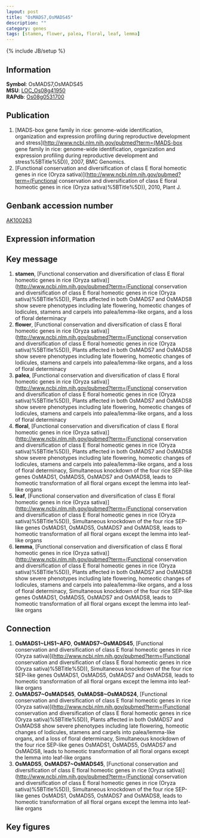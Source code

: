 ```yaml
---
layout: post
title: "OsMADS7,OsMADS45"
description: ""
category: genes
tags: [stamen, flower, palea, floral, leaf, lemma]
---
```

{% include JB/setup %}

## Information
__Symbol__: OsMADS7,OsMADS45  
__MSU__: [LOC_Os08g41950](http://rice.plantbiology.msu.edu/cgi-bin/ORF_infopage.cgi?orf=LOC_Os08g41950)  
__RAPdb__: [Os08g0531700](http://rapdb.dna.affrc.go.jp/viewer/gbrowse_details/irgsp1?name=Os08g0531700)  

## Publication
1. [MADS-box gene family in rice: genome-wide identification, organization and expression profiling during reproductive development and stress](http://www.ncbi.nlm.nih.gov/pubmed?term=(MADS-box gene family in rice: genome-wide identification, organization and expression profiling during reproductive development and stress%5BTitle%5D)), 2007, BMC Genomics.
2. [Functional conservation and diversification of class E floral homeotic genes in rice (Oryza sativa)](http://www.ncbi.nlm.nih.gov/pubmed?term=(Functional conservation and diversification of class E floral homeotic genes in rice (Oryza sativa)%5BTitle%5D)), 2010, Plant J.

## Genbank accession number
[AK100263](http://www.ncbi.nlm.nih.gov/nuccore/AK100263)

## Expression information

## Key message
1. __stamen__, [Functional conservation and diversification of class E floral homeotic genes in rice (Oryza sativa)](http://www.ncbi.nlm.nih.gov/pubmed?term=(Functional conservation and diversification of class E floral homeotic genes in rice (Oryza sativa)%5BTitle%5D)),  Plants affected in both OsMADS7 and OsMADS8 show severe phenotypes including late flowering, homeotic changes of lodicules, stamens and carpels into palea/lemma-like organs, and a loss of floral determinacy
2. __flower__, [Functional conservation and diversification of class E floral homeotic genes in rice (Oryza sativa)](http://www.ncbi.nlm.nih.gov/pubmed?term=(Functional conservation and diversification of class E floral homeotic genes in rice (Oryza sativa)%5BTitle%5D)),  Plants affected in both OsMADS7 and OsMADS8 show severe phenotypes including late flowering, homeotic changes of lodicules, stamens and carpels into palea/lemma-like organs, and a loss of floral determinacy
3. __palea__, [Functional conservation and diversification of class E floral homeotic genes in rice (Oryza sativa)](http://www.ncbi.nlm.nih.gov/pubmed?term=(Functional conservation and diversification of class E floral homeotic genes in rice (Oryza sativa)%5BTitle%5D)),  Plants affected in both OsMADS7 and OsMADS8 show severe phenotypes including late flowering, homeotic changes of lodicules, stamens and carpels into palea/lemma-like organs, and a loss of floral determinacy
4. __floral__, [Functional conservation and diversification of class E floral homeotic genes in rice (Oryza sativa)](http://www.ncbi.nlm.nih.gov/pubmed?term=(Functional conservation and diversification of class E floral homeotic genes in rice (Oryza sativa)%5BTitle%5D)),  Plants affected in both OsMADS7 and OsMADS8 show severe phenotypes including late flowering, homeotic changes of lodicules, stamens and carpels into palea/lemma-like organs, and a loss of floral determinacy, Simultaneous knockdown of the four rice SEP-like genes OsMADS1, OsMADS5, OsMADS7 and OsMADS8, leads to homeotic transformation of all floral organs except the lemma into leaf-like organs
5. __leaf__, [Functional conservation and diversification of class E floral homeotic genes in rice (Oryza sativa)](http://www.ncbi.nlm.nih.gov/pubmed?term=(Functional conservation and diversification of class E floral homeotic genes in rice (Oryza sativa)%5BTitle%5D)),  Simultaneous knockdown of the four rice SEP-like genes OsMADS1, OsMADS5, OsMADS7 and OsMADS8, leads to homeotic transformation of all floral organs except the lemma into leaf-like organs
6. __lemma__, [Functional conservation and diversification of class E floral homeotic genes in rice (Oryza sativa)](http://www.ncbi.nlm.nih.gov/pubmed?term=(Functional conservation and diversification of class E floral homeotic genes in rice (Oryza sativa)%5BTitle%5D)),  Plants affected in both OsMADS7 and OsMADS8 show severe phenotypes including late flowering, homeotic changes of lodicules, stamens and carpels into palea/lemma-like organs, and a loss of floral determinacy, Simultaneous knockdown of the four rice SEP-like genes OsMADS1, OsMADS5, OsMADS7 and OsMADS8, leads to homeotic transformation of all floral organs except the lemma into leaf-like organs

## Connection
1. __OsMADS1~LHS1~AFO__, __OsMADS7~OsMADS45__, [Functional conservation and diversification of class E floral homeotic genes in rice (Oryza sativa)](http://www.ncbi.nlm.nih.gov/pubmed?term=(Functional conservation and diversification of class E floral homeotic genes in rice (Oryza sativa)%5BTitle%5D)),  Simultaneous knockdown of the four rice SEP-like genes OsMADS1, OsMADS5, OsMADS7 and OsMADS8, leads to homeotic transformation of all floral organs except the lemma into leaf-like organs
2. __OsMADS7~OsMADS45__, __OsMADS8~OsMADS24__, [Functional conservation and diversification of class E floral homeotic genes in rice (Oryza sativa)](http://www.ncbi.nlm.nih.gov/pubmed?term=(Functional conservation and diversification of class E floral homeotic genes in rice (Oryza sativa)%5BTitle%5D)),  Plants affected in both OsMADS7 and OsMADS8 show severe phenotypes including late flowering, homeotic changes of lodicules, stamens and carpels into palea/lemma-like organs, and a loss of floral determinacy, Simultaneous knockdown of the four rice SEP-like genes OsMADS1, OsMADS5, OsMADS7 and OsMADS8, leads to homeotic transformation of all floral organs except the lemma into leaf-like organs
3. __OsMADS5__, __OsMADS7~OsMADS45__, [Functional conservation and diversification of class E floral homeotic genes in rice (Oryza sativa)](http://www.ncbi.nlm.nih.gov/pubmed?term=(Functional conservation and diversification of class E floral homeotic genes in rice (Oryza sativa)%5BTitle%5D)),  Simultaneous knockdown of the four rice SEP-like genes OsMADS1, OsMADS5, OsMADS7 and OsMADS8, leads to homeotic transformation of all floral organs except the lemma into leaf-like organs

## Key figures


